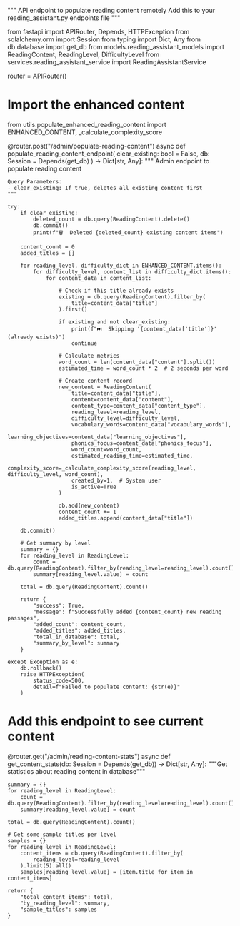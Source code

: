 """
API endpoint to populate reading content remotely
Add this to your reading_assistant.py endpoints file
"""

from fastapi import APIRouter, Depends, HTTPException
from sqlalchemy.orm import Session
from typing import Dict, Any
from db.database import get_db
from models.reading_assistant_models import ReadingContent, ReadingLevel, DifficultyLevel
from services.reading_assistant_service import ReadingAssistantService

router = APIRouter()

# Import the enhanced content
from utils.populate_enhanced_reading_content import ENHANCED_CONTENT, _calculate_complexity_score


@router.post("/admin/populate-reading-content")
async def populate_reading_content_endpoint(
    clear_existing: bool = False,
    db: Session = Depends(get_db)
) -> Dict[str, Any]:
    """
    Admin endpoint to populate reading content
    
    Query Parameters:
    - clear_existing: If true, deletes all existing content first
    """
    
    try:
        if clear_existing:
            deleted_count = db.query(ReadingContent).delete()
            db.commit()
            print(f"🗑️  Deleted {deleted_count} existing content items")
        
        content_count = 0
        added_titles = []
        
        for reading_level, difficulty_dict in ENHANCED_CONTENT.items():
            for difficulty_level, content_list in difficulty_dict.items():
                for content_data in content_list:
                    
                    # Check if this title already exists
                    existing = db.query(ReadingContent).filter_by(
                        title=content_data["title"]
                    ).first()
                    
                    if existing and not clear_existing:
                        print(f"⏭️  Skipping '{content_data['title']}' (already exists)")
                        continue
                    
                    # Calculate metrics
                    word_count = len(content_data["content"].split())
                    estimated_time = word_count * 2  # 2 seconds per word
                    
                    # Create content record
                    new_content = ReadingContent(
                        title=content_data["title"],
                        content=content_data["content"],
                        content_type=content_data["content_type"],
                        reading_level=reading_level,
                        difficulty_level=difficulty_level,
                        vocabulary_words=content_data["vocabulary_words"],
                        learning_objectives=content_data["learning_objectives"],
                        phonics_focus=content_data["phonics_focus"],
                        word_count=word_count,
                        estimated_reading_time=estimated_time,
                        complexity_score=_calculate_complexity_score(reading_level, difficulty_level, word_count),
                        created_by=1,  # System user
                        is_active=True
                    )
                    
                    db.add(new_content)
                    content_count += 1
                    added_titles.append(content_data["title"])
        
        db.commit()
        
        # Get summary by level
        summary = {}
        for reading_level in ReadingLevel:
            count = db.query(ReadingContent).filter_by(reading_level=reading_level).count()
            summary[reading_level.value] = count
        
        total = db.query(ReadingContent).count()
        
        return {
            "success": True,
            "message": f"Successfully added {content_count} new reading passages",
            "added_count": content_count,
            "added_titles": added_titles,
            "total_in_database": total,
            "summary_by_level": summary
        }
        
    except Exception as e:
        db.rollback()
        raise HTTPException(
            status_code=500,
            detail=f"Failed to populate content: {str(e)}"
        )


# Add this endpoint to see current content
@router.get("/admin/reading-content-stats")
async def get_content_stats(db: Session = Depends(get_db)) -> Dict[str, Any]:
    """Get statistics about reading content in database"""
    
    summary = {}
    for reading_level in ReadingLevel:
        count = db.query(ReadingContent).filter_by(reading_level=reading_level).count()
        summary[reading_level.value] = count
    
    total = db.query(ReadingContent).count()
    
    # Get some sample titles per level
    samples = {}
    for reading_level in ReadingLevel:
        content_items = db.query(ReadingContent).filter_by(
            reading_level=reading_level
        ).limit(5).all()
        samples[reading_level.value] = [item.title for item in content_items]
    
    return {
        "total_content_items": total,
        "by_reading_level": summary,
        "sample_titles": samples
    }
